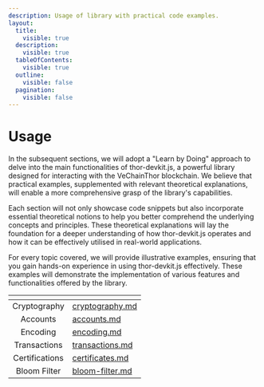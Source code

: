 ```yaml
---
description: Usage of library with practical code examples.
layout:
  title:
    visible: true
  description:
    visible: true
  tableOfContents:
    visible: true
  outline:
    visible: false
  pagination:
    visible: false
---
```


# Usage

In the subsequent sections, we will adopt a "Learn by Doing" approach to delve into the main functionalities of thor-devkit.js, a powerful library designed for interacting with the VeChainThor blockchain. We believe that practical examples, supplemented with relevant theoretical explanations, will enable a more comprehensive grasp of the library's capabilities.

Each section will not only showcase code snippets but also incorporate essential theoretical notions to help you better comprehend the underlying concepts and principles. These theoretical explanations will lay the foundation for a deeper understanding of how thor-devkit.js operates and how it can be effectively utilised in real-world applications.

For every topic covered, we will provide illustrative examples, ensuring that you gain hands-on experience in using thor-devkit.js effectively. These examples will demonstrate the implementation of various features and functionalities offered by the library.

<table data-view="cards"><thead><tr><th align="center"></th><th data-hidden data-card-target data-type="content-ref"></th></tr></thead><tbody><tr><td align="center">Cryptography</td><td><a href="cryptography.md">cryptography.md</a></td></tr><tr><td align="center">Accounts</td><td><a href="accounts.md">accounts.md</a></td></tr><tr><td align="center">Encoding</td><td><a href="encoding.md">encoding.md</a></td></tr><tr><td align="center">Transactions</td><td><a href="transactions.md">transactions.md</a></td></tr><tr><td align="center">Certifications</td><td><a href="certificates.md">certificates.md</a></td></tr><tr><td align="center">Bloom Filter</td><td><a href="bloom-filter.md">bloom-filter.md</a></td></tr></tbody></table>

